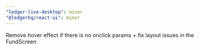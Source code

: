 ```yaml
---
"ledger-live-desktop": minor
"@ledgerhq/react-ui": minor
---
```


Remove hover effect if there is no onclick params + fix layout issues in the FundScreen
